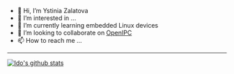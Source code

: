 - 👋 Hi, I’m Ystinia Zalatova
- 👀 I’m interested in ...
- 🌱 I’m currently learning embedded Linux devices
- 💞️ I’m looking to collaborate on [OpenIPC](https:openipc.org)
- 📫 How to reach me ...

-----

[![Ido's github stats](https://github-readme-stats.vercel.app/api?username=ystinia)](https://github.com/anuraghazra/github-readme-stats)

